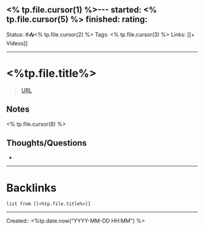 <% tp.file.cursor(1) %>---
started: <% tp.file.cursor(5) %>
finished:
rating:
---
Status: #📥<% tp.file.cursor(2) %>
Tags: <% tp.file.cursor(3) %>
Links: [[+ Videos]]
___
# <%tp.file.title%>
> [URL](<% tp.file.cursor(4) %>)

## Notes
<% tp.file.cursor(8) %>
## Thoughts/Questions
- 
___
# Backlinks
```dataview
list from [[<%tp.file.title%>]]
```
___
Created:: <%tp.date.now("YYYY-MM-DD HH:MM") %>

